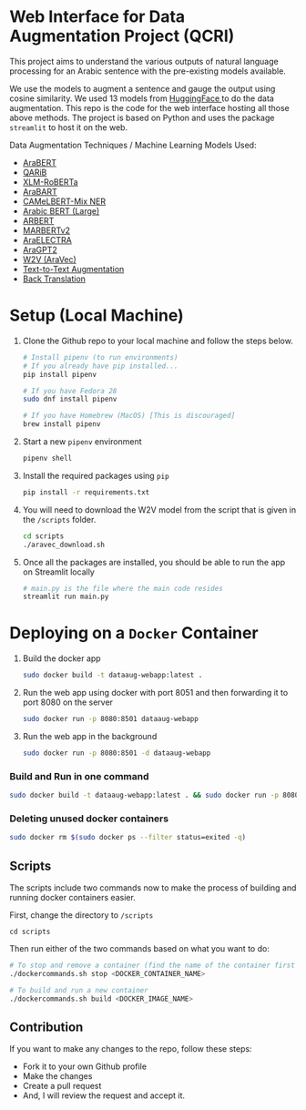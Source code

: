 # Web Interface for Data Augmentation Project (QCRI)

This project aims to understand the various outputs of natural language processing for an Arabic sentence with the pre-existing models available. 

We use the models to augment a sentence and gauge the output using cosine similarity. We used 13 models from [HuggingFace ](https://huggingface.co/) to do the data augmentation. This repo is the code for the web interface hosting all those above methods. The project is based on Python and uses the package `streamlit` to host it on the web. 

Data Augmentation Techniques / Machine Learning Models Used:

* [AraBERT](https://huggingface.co/aubmindlab/bert-base-arabert) 
* [QARiB](https://huggingface.co/qarib/bert-base-qarib) 
* [XLM-RoBERTa](https://huggingface.co/xlm-roberta-base) 
* [AraBART](https://huggingface.co/moussaKam/AraBART)
* [CAMeLBERT-Mix NER](https://huggingface.co/CAMeL-Lab/bert-base-arabic-camelbert-mix-ner) 
* [Arabic BERT (Large)](https://huggingface.co/asafaya/bert-large-arabic) 
* [ARBERT](https://huggingface.co/UBC-NLP/ARBERT) 
* [MARBERTv2](https://huggingface.co/UBC-NLP/MARBERTv2) 
* [AraELECTRA](https://huggingface.co/aubmindlab/araelectra-base-generator) 
* [AraGPT2](https://huggingface.co/aubmindlab/aragpt2-base) 
* [W2V (AraVec)](https://github.com/bakrianoo/aravec)
* [Text-to-Text Augmentation](https://huggingface.co/facebook/mbart-large-50-many-to-many-mmt)
* [Back Translation](https://huggingface.co/Helsinki-NLP)

# Setup (Local Machine)
1. Clone the Github repo to your local machine and follow the steps below.

    ```sh
    # Install pipenv (to run environments)
    # If you already have pip installed...
    pip install pipenv

    # If you have Fedora 28
    sudo dnf install pipenv

    # If you have Homebrew (MacOS) [This is discouraged]
    brew install pipenv
    ```

2. Start a new `pipenv` environment 
    ```sh
    pipenv shell
    ```

3. Install the required packages using `pip`
    ```sh
    pip install -r requirements.txt
    ```

4. You will need to download the W2V model from the script that is given in the `/scripts` folder.
    ```sh
    cd scripts
    ./aravec_download.sh
    ```

5. Once all the packages are installed, you should be able to run the app on Streamlit locally
    ```sh
    # main.py is the file where the main code resides
    streamlit run main.py
    ```

# Deploying on a `Docker` Container

1. Build the docker app
    ```sh
    sudo docker build -t dataaug-webapp:latest .
    ```

2. Run the web app using docker with port 8051 and then forwarding it to port 8080 on the server
    ```sh
    sudo docker run -p 8080:8501 dataaug-webapp
    ```

3. Run the web app in the background
    ```sh
    sudo docker run -p 8080:8501 -d dataaug-webapp
    ```

### Build and Run in one command
```sh
sudo docker build -t dataaug-webapp:latest . && sudo docker run -p 8080:8501 -d dataaug-webapp
```

### Deleting unused docker containers
```sh
sudo docker rm $(sudo docker ps --filter status=exited -q)
```

## Scripts

The scripts include two commands now to make the process of building and running docker containers easier.

First, change the directory to `/scripts`
```
cd scripts
```
Then run either of the two commands based on what you want to do:
```sh
# To stop and remove a container (find the name of the container first using 'sudo docker ps' command)
./dockercommands.sh stop <DOCKER_CONTAINER_NAME>

# To build and run a new container 
./dockercommands.sh build <DOCKER_IMAGE_NAME>
```

## Contribution

If you want to make any changes to the repo, follow these steps:
* Fork it to your own Github profile
* Make the changes 
* Create a pull request
* And, I will review the request and accept it.
